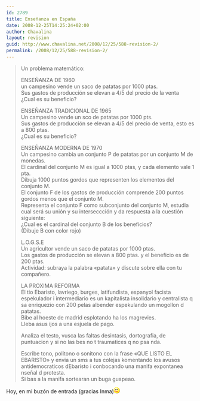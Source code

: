 ```yaml
---
id: 2789
title: Enseñanza en España
date: 2008-12-25T14:25:24+02:00
author: Chavalina
layout: revision
guid: http://www.chavalina.net/2008/12/25/588-revision-2/
permalink: /2008/12/25/588-revision-2/
---
```

> Un problema matem&aacute;tico: 
> 
> ENSE&Ntilde;ANZA DE 1960  
> un campesino vende un saco de patatas por 1000 ptas.  
> Sus gastos de producci&oacute;n se elevan a 4/5 del precio de la venta  
> &iquest;Cual es su beneficio? 
> 
> ENSE&Ntilde;ANZA TRADICIONAL DE 1965  
> Un campesino vende un sco de patatas por 1000 pts.  
> Sus gastos de producci&oacute;n se elevan a 4/5 del precio de venta, esto es a 800 ptas.  
> &iquest;Cual es su beneficio? 
> 
> ENSE&Ntilde;ANZA MODERNA DE 1970  
> Un campesino cambia un conjunto P de patatas por un conjunto M de monedas.  
> El cardinal del conjunto M es igual a 1000 ptas, y cada elemento vale 1 pta.  
> Dibuja 1000 puntos gordos que representen los elementos del conjunto M.  
> El conjunto F de los gastos de producci&oacute;n comprende 200 puntos gordos menos que el conjunto M.  
> Representa el conjunto F como subconjunto del conjunto M, estudia cual ser&aacute; su uni&oacute;n y su interseccci&oacute;n y da respuesta a la cuesti&oacute;n siguiente:  
> &iquest;Cual es el cardinal del conjunto B de los beneficios?  
> (Dibuje B con color rojo) 
> 
> L.O.G.S.E  
> Un agricultor vende un saco de patatas por 1000 ptas.  
> Los gastos de producci&oacute;n se elevan a 800 ptas. y el beneficio es de 200 ptas.  
> Actividad: subraya la palabra «patata» y discute sobre ella con tu compa&ntilde;ero. 
> 
> LA PROXIMA REFORMA  
> El tio Ebaristo, lavriego, burges, latifundista, espanyol facista espekulador i intermediario es un kapitalista insolidario y centralista q sa enriquezio con 200 pelas albender espekulando un mogollon d patatas.  
> Bibe al hoeste de madrid esplotando ha los magrevies.  
> Lleba asus ijos a una esjuela de pago. 
> 
> Analiza el testo, vusca las faltas desintasis, dortografia, de puntuacion y si no las bes no t traumatices q no psa nda. 
> 
> Escribe tono, politono o sonitono con la frase «QUE LISTO EL EBARISTO» y envia un sms a tus colejas komentando los avusos antidemocraticos dEbaristo i conbocando una manifa expontanea nse&ntilde;al d protesta.  
> Si bas a la manifa sortearan un buga guapeao. 

Hoy, en mi buz&oacute;n de entrada (gracias Inma)![emo](/imagenes/emoticonos/guino.gif)